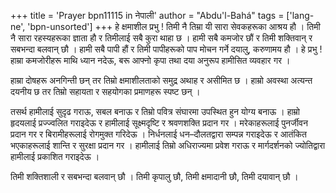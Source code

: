 +++
title = 'Prayer bpn11115 in नेपाली'
author = "Abdu'l-Bahá"
tags = ['lang-ne', 'bpn-unsorted']
+++
हे क्षमाशील प्रभु ! तिमी नै तिम्रा यी सारा सेवकहरूका आश्रय हौ । तिमी नै सारा रहस्यहरूका ज्ञाता हौ र तिमीलाई सबै कुरा थाहा छ । हामी सबै कमजोर छौं र तिमी शक्तिवान् र सबभन्दा बलवान् छौ । हामी सबै पापी हौं र तिमी पापीहरूको पाप मोचन गर्ने दयालु, करुणामय हौ । हे प्रभु ! हाम्रा कमजोरीहरू माथि ध्यान नदेऊ, बरू आफ्नो कृपा तथा दया अनुरूप हामीसित व्यवहार गर । 

हाम्रा दोषहरू अनगिन्ती छन् तर तिम्रो क्षमाशीलताको समुद्र अथाह र असीमित छ । हाम्रो अवस्था अत्यन्त दयनीय छ तर तिम्रो सहायता र सहयोगका प्रमाणहरू स्पष्ट छन् । 

तसर्थ हामीलाई सुदृढ गराऊ, सबल बनाऊ र तिम्रो पवित्र संघारमा उपस्थित हुन योग्य बनाऊ । हाम्रो हृदयलाई प्रज्ज्वलित गराइदेऊ र हामीलाई सूक्ष्मदृष्टि र श्रवणशक्ति प्रदान गर । मरेकाहरूलाई पुनर्जीवन प्रदान गर र बिरामीहरूलाई रोगमुक्त गरिदेऊ । निर्धनलाई धन–दौलतद्वारा सम्पन्न गराइदेऊ र आतंकित भएकाहरूलाई शान्ति र सुरक्षा प्रदान गर । हामीलाई तिम्रो अधिराज्यमा प्रवेश गराऊ र मार्गदर्शनको ज्योतिद्वारा हामीलाई प्रकाशित गराइदेऊ । 

तिमी शक्तिशाली र सबभन्दा बलवान् छौ । तिमी कृपालु छौ, तिमी क्षमादानी छौ, तिमी दयावान् छौ ।
